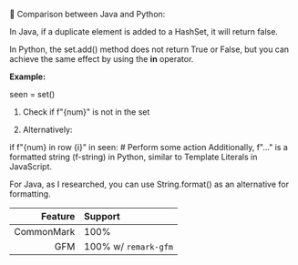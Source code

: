📌 Comparison between Java and Python:

In Java, if a duplicate element is added to a HashSet, it will return false.

In Python, the set.add() method does not return True or False, but you can achieve the same effect by using the **in** operator.

**Example:**

seen = set()

1. Check if f"{num}" is not in the set

2. Alternatively:

if f"{num} in row {i}" in seen: # Perform some action
Additionally, f"..." is a formatted string (f-string) in Python, similar to Template Literals in JavaScript.

For Java, as I researched, you can use String.format() as an alternative for formatting.

| Feature    | Support              |
| ---------: | :------------------- |
| CommonMark | 100%                 |
| GFM        | 100% w/ `remark-gfm` |
